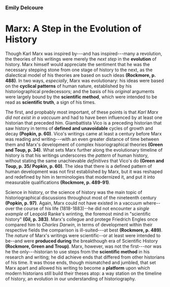 ### Emily Delcoure
# Marx: A Step in the Evolution of History

Though Karl Marx was inspired by---and has inspired---many a revolution, the theories of his writings were merely the *next step* in the **evolution** of history. Marx himself would appreciate the sentiment that he was the necessary stepping stone from one stage of history to the next, as the dialectical model of his theories are based on such ideas **(Rockmore, p. 488)**. In two ways, *especially*, Marx was evolutionary: his ideas were based on the **cyclical patterns** of human nature, established by his historiographical predecessors; and the basis of his *original* arguments were largely bound by the **scientific method**, which were intended to be read as **scientific truth**, a sign of his times.

The first, and propbably most important, of these points is that *Karl Marx did not exist in a vaccuum* and had to have been influenced by at least one historian that preceded him. Giambattista Vico is a preceding historian that saw history in terms of **defined and unavoidable** cycles of growth and decay **(Popkin, p. 60)**. Vico's writings came at least a century before Marx was reading and writing---with an even greater distance of time between them and Marx's development of complex hisoriographical theories **(Green and Toup, p. 34)**. What sets Marx further along the evolutionary timeline of history is that his writings underscores the *pattern* of human history, without stating the same unachievable *definitives* that Vico's do **(Green and Toup, p. 35/ Popkin, p. 60)**. The idea that there is a defined pattern of human development was not first established by Marx, but it was reshaped and redefined by him in terminologies that modernized it, and put it into measurable qualifications **(Rockmore, p. 489-91)**.

Science in history, or the science of history was the main topic of historiographical discussions throughout most of the nineteenth century **(Popkin, p. 97)**. Again, Marx could not have existed in a vaccuum where--over the course of his life (1818-1883)--he did not encounter a *single example* of Leopold Ranke's wrinting, the foremost mind in "scientific history" **(Gil, p. 383)**. Marx's collegue and protege Friedrich Engles once compared him to *Charles Darwin*, in terms of development within their respective fields the comparison is ill-suited---at best **(Rockmore, p. 489)**. The *nature* of Marx's writings were scientific--or at least were intended to be--and were **produced during** the breakthough era of Scientific History **(Rockmore, Green and Troup)**. Marx, however, was not the first---nor was he the only---historian to use steps from the **scientific method** in his research and writing; he did achieve ends that differed from other historians of his time. It was those ends, though mismatched and jumbled, that set Marx apart and allowed his writing to become a **platform** upon which modern historians still build their theses atop: a way station on the timeline of history, an evolution in our understanding of historiography.
